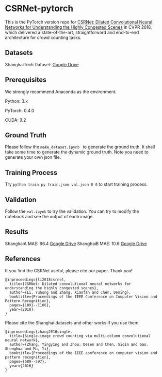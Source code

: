 # CSRNet-pytorch

This is the PyTorch version repo for [CSRNet: Dilated Convolutional Neural Networks for Understanding the Highly Congested Scenes](https://arxiv.org/abs/1802.10062) in CVPR 2018, which delivered a state-of-the-art, straightforward and end-to-end architecture for crowd counting tasks.

## Datasets
ShanghaiTech Dataset: [Google Drive](https://drive.google.com/open?id=16dhJn7k4FWVwByRsQAEpl9lwjuV03jVI)

## Prerequisites
We strongly recommend Anaconda as the environment.

Python: 3.x

PyTorch: 0.4.0

CUDA: 9.2
## Ground Truth

Please follow the `make_dataset.ipynb ` to generate the ground truth. It shall take some time to generate the dynamic ground truth. Note you need to generate your own json file.

## Training Process

Try `python train.py train.json val.json 0 0` to start training process.

## Validation

Follow the `val.ipynb` to try the validation. You can try to modify the notebook and see the output of each image.
## Results

ShanghaiA MAE: 66.4 [Google Drive](https://drive.google.com/open?id=1Z-atzS5Y2pOd-nEWqZRVBDMYJDreGWHH)
ShanghaiB MAE: 10.6 [Google Drive](https://drive.google.com/open?id=1zKn6YlLW3Z9ocgPbP99oz7r2nC7_TBXK)

## References

If you find the CSRNet useful, please cite our paper. Thank you!

```
@inproceedings{li2018csrnet,
  title={CSRNet: Dilated convolutional neural networks for understanding the highly congested scenes},
  author={Li, Yuhong and Zhang, Xiaofan and Chen, Deming},
  booktitle={Proceedings of the IEEE Conference on Computer Vision and Pattern Recognition},
  pages={1091--1100},
  year={2018}
}
```
Please cite the Shanghai datasets and other works if you use them.

```
@inproceedings{zhang2016single,
  title={Single-image crowd counting via multi-column convolutional neural network},
  author={Zhang, Yingying and Zhou, Desen and Chen, Siqin and Gao, Shenghua and Ma, Yi},
  booktitle={Proceedings of the IEEE conference on computer vision and pattern recognition},
  pages={589--597},
  year={2016}
}
```
